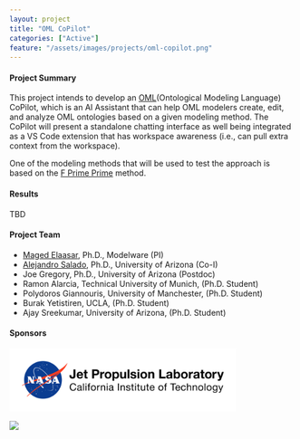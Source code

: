 ```yaml
---
layout: project
title: "OML CoPilot"
categories: ["Active"]
feature: "/assets/images/projects/oml-copilot.png"
---
```


#### Project Summary

This project intends to develop an [OML](https://www.opencaesar.io/oml/)(Ontological Modeling Language) CoPilot, which is an AI Assistant that can help OML modelers create, edit, and analyze OML ontologies based on a given modeling method. The CoPilot will present a standalone chatting interface as well being integrated as a VS Code extension that has workspace awareness (i.e., can pull extra context from the workspace).

One of the modeling methods that will be used to test the approach is based on the [F Prime Prime](https://github.com/nasa/fpp) method.

#### Results

TBD

#### Project Team

- [Maged Elaasar](/maged-elaasar.html), Ph.D., Modelware (PI)
- [Alejandro Salado](https://sie.engineering.arizona.edu/faculty-staff/faculty/alejandro-salado), Ph.D., University of Arizona (Co-I)
- Joe Gregory, Ph.D., University of Arizona (Postdoc)
- Ramon Alarcia, Technical University of Munich, (Ph.D. Student)
- Polydoros Giannouris, University of Manchester, (Ph.D. Student)
- Burak Yetistiren, UCLA, (Ph.D. Student)
- Ajay Sreekumar, University of Arizona, (Ph.D. Student)

#### Sponsors

[<img width="400px" src="/assets/images/jpl-logo.png"/>](https://www.jpl.nasa.gov/)

[<img width="400px" src="https://upload.wikimedia.org/wikipedia/commons/b/b6/University_of_Arizona_logo.svg"/>](https://sie.engineering.arizona.edu/)

